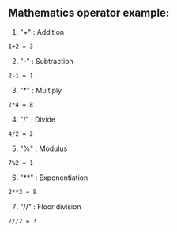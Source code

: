 ## Mathematics operator example:
1. "+" : Addition
``` 
1+2 = 3
```
2. "-" : Subtraction
```
2-1 = 1
```
3. "*" : Multiply
```
2*4 = 8
```
4. "/" : Divide
```
4/2 = 2
```
5. "%" : Modulus
```
7%2 = 1
```
6. "**" : Exponentiation
```
2**3 = 8
```
7. "//" : Floor division
```
7//2 = 3
```